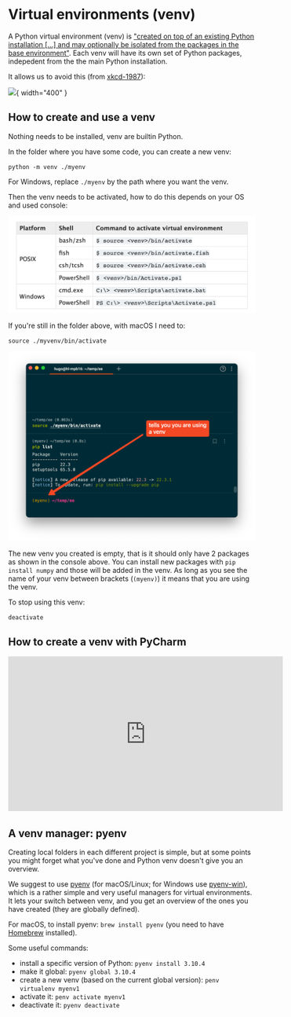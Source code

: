 
# Virtual environments (venv)


A Python virtual environment (venv) is ["created on top of an existing Python installation [...] and may optionally be isolated from the packages in the base environment"](https://docs.python.org/3/library/venv.html).
Each venv will have its own set of Python packages, indepedent from the the main Python installation.

It allows us to avoid this (from [xkcd-1987](https://xkcd.com/1987/)):

![](https://imgs.xkcd.com/comics/python_environment_2x.png){ width="400" }



## How to create and use a venv

Nothing needs to be installed, venv are builtin Python.

In the folder where you have some code, you can create a new venv:

```
python -m venv ./myenv
```

For Windows, replace `./myenv` by the path where you want the venv.

Then the venv needs to be activated, how to do this depends on your OS and used console:

![](img/activate.png)

If you're still in the folder above, with macOS I need to:

```
source ./myvenv/bin/activate
```

![](img/cli.png)


The new venv you created is empty, that is it should only have 2 packages as shown in the console above.
You can install new packages with `pip install numpy` and those will be added in the venv.
As long as you see the name of your venv between brackets (`(myenv)`) it means that you are using the venv.

To stop using this venv:

```
deactivate
```


## How to create a venv with PyCharm

<iframe width="560" height="315" src="https://www.youtube.com/embed/_oRO08UrNqk" frameborder="0" allow="autoplay; encrypted-media" allowfullscreen></iframe>



## A venv manager: pyenv

Creating local folders in each different project is simple, but at some points you might forget what you've done and Python venv doesn't give you an overview.

We suggest to use [pyenv](https://github.com/pyenv/pyenv) (for macOS/Linux; for Windows use [pyenv-win](https://github.com/pyenv-win/pyenv-win)), which is a rather simple and very useful managers for virtual environments.
It lets your switch between venv, and you get an overview of the ones you have created (they are globally defined).

For macOS, to install pyenv: `brew install pyenv` (you need to have [Homebrew](https://brew.sh/) installed).

Some useful commands:

  - install a specific version of Python: `pyenv install 3.10.4`
  - make it global: `pyenv global 3.10.4`
  - create a new venv (based on the current global version): `penv virtualenv myenv1`
  - activate it: `penv activate myenv1`
  - deactivate it: `pyenv deactivate`

